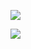 
![](https://screenshotscdn.firefoxusercontent.com/images/66b1676f-e298-43f1-a734-bd686a421425.png)

![](https://screenshotscdn.firefoxusercontent.com/images/0e022f2a-6188-4fa2-b2e9-27c268e6c26e.jpg)
